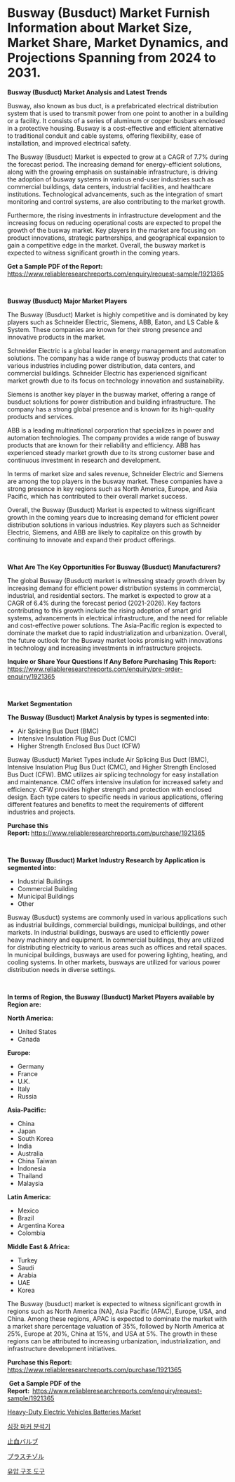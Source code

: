 <p><h1>Busway (Busduct) Market Furnish Information about Market Size, Market Share, Market Dynamics, and Projections Spanning from 2024 to 2031.</h1></p><p><strong>Busway (Busduct) Market Analysis and Latest Trends</strong></p>
<p><p>Busway, also known as bus duct, is a prefabricated electrical distribution system that is used to transmit power from one point to another in a building or a facility. It consists of a series of aluminum or copper busbars enclosed in a protective housing. Busway is a cost-effective and efficient alternative to traditional conduit and cable systems, offering flexibility, ease of installation, and improved electrical safety.</p><p>The Busway (Busduct) Market is expected to grow at a CAGR of 7.7% during the forecast period. The increasing demand for energy-efficient solutions, along with the growing emphasis on sustainable infrastructure, is driving the adoption of busway systems in various end-user industries such as commercial buildings, data centers, industrial facilities, and healthcare institutions. Technological advancements, such as the integration of smart monitoring and control systems, are also contributing to the market growth.</p><p>Furthermore, the rising investments in infrastructure development and the increasing focus on reducing operational costs are expected to propel the growth of the busway market. Key players in the market are focusing on product innovations, strategic partnerships, and geographical expansion to gain a competitive edge in the market. Overall, the busway market is expected to witness significant growth in the coming years.</p></p>
<p><strong>Get a Sample PDF of the Report:&nbsp;</strong> <a href="https://www.reliableresearchreports.com/enquiry/request-sample/1921365">https://www.reliableresearchreports.com/enquiry/request-sample/1921365</a></p>
<p>&nbsp;</p>
<p><strong>Busway (Busduct) Major Market Players</strong></p>
<p><p>The Busway (Busduct) Market is highly competitive and is dominated by key players such as Schneider Electric, Siemens, ABB, Eaton, and LS Cable & System. These companies are known for their strong presence and innovative products in the market.</p><p>Schneider Electric is a global leader in energy management and automation solutions. The company has a wide range of busway products that cater to various industries including power distribution, data centers, and commercial buildings. Schneider Electric has experienced significant market growth due to its focus on technology innovation and sustainability.</p><p>Siemens is another key player in the busway market, offering a range of busduct solutions for power distribution and building infrastructure. The company has a strong global presence and is known for its high-quality products and services.</p><p>ABB is a leading multinational corporation that specializes in power and automation technologies. The company provides a wide range of busway products that are known for their reliability and efficiency. ABB has experienced steady market growth due to its strong customer base and continuous investment in research and development.</p><p>In terms of market size and sales revenue, Schneider Electric and Siemens are among the top players in the busway market. These companies have a strong presence in key regions such as North America, Europe, and Asia Pacific, which has contributed to their overall market success.</p><p>Overall, the Busway (Busduct) Market is expected to witness significant growth in the coming years due to increasing demand for efficient power distribution solutions in various industries. Key players such as Schneider Electric, Siemens, and ABB are likely to capitalize on this growth by continuing to innovate and expand their product offerings.</p></p>
<p>&nbsp;</p>
<p><strong>What Are The Key Opportunities For Busway (Busduct) Manufacturers?</strong></p>
<p><p>The global Busway (Busduct) market is witnessing steady growth driven by increasing demand for efficient power distribution systems in commercial, industrial, and residential sectors. The market is expected to grow at a CAGR of 6.4% during the forecast period (2021-2026). Key factors contributing to this growth include the rising adoption of smart grid systems, advancements in electrical infrastructure, and the need for reliable and cost-effective power solutions. The Asia-Pacific region is expected to dominate the market due to rapid industrialization and urbanization. Overall, the future outlook for the Busway market looks promising with innovations in technology and increasing investments in infrastructure projects.</p></p>
<p><strong>Inquire or Share Your Questions If Any Before Purchasing This Report:</strong> <a href="https://www.reliableresearchreports.com/enquiry/pre-order-enquiry/1921365">https://www.reliableresearchreports.com/enquiry/pre-order-enquiry/1921365</a></p>
<p>&nbsp;</p>
<p><strong>Market Segmentation</strong></p>
<p><strong>The Busway (Busduct) Market Analysis by types is segmented into:</strong></p>
<p><ul><li>Air Splicing Bus Duct (BMC)</li><li>Intensive Insulation Plug Bus Duct (CMC)</li><li>Higher Strength Enclosed Bus Duct (CFW)</li></ul></p>
<p><p>Busway (Busduct) Market Types include Air Splicing Bus Duct (BMC), Intensive Insulation Plug Bus Duct (CMC), and Higher Strength Enclosed Bus Duct (CFW). BMC utilizes air splicing technology for easy installation and maintenance. CMC offers intensive insulation for increased safety and efficiency. CFW provides higher strength and protection with enclosed design. Each type caters to specific needs in various applications, offering different features and benefits to meet the requirements of different industries and projects.</p></p>
<p><strong>Purchase this Report:&nbsp;</strong><a href="https://www.reliableresearchreports.com/purchase/1921365">https://www.reliableresearchreports.com/purchase/1921365</a></p>
<p>&nbsp;</p>
<p><strong>The Busway (Busduct) Market Industry Research by Application is segmented into:</strong></p>
<p><ul><li>Industrial Buildings</li><li>Commercial Building</li><li>Municipal Buildings</li><li>Other</li></ul></p>
<p><p>Busway (Busduct) systems are commonly used in various applications such as industrial buildings, commercial buildings, municipal buildings, and other markets. In industrial buildings, busways are used to efficiently power heavy machinery and equipment. In commercial buildings, they are utilized for distributing electricity to various areas such as offices and retail spaces. In municipal buildings, busways are used for powering lighting, heating, and cooling systems. In other markets, busways are utilized for various power distribution needs in diverse settings.</p></p>
<p>&nbsp;</p>
<p><strong>In terms of Region, the Busway (Busduct) Market Players available by Region are:</strong></p>
<p>
    <p> <strong> North America: </strong>
        <ul>
            <li>United States</li>
            <li>Canada</li>
        </ul>
        </p> 
    <p> <strong> Europe: </strong>
        <ul>
            <li>Germany</li>
            <li>France</li>
            <li>U.K.</li>
            <li>Italy</li>
            <li>Russia</li>
        </ul>
        </p> 
    <p> <strong> Asia-Pacific: </strong>
        <ul>
            <li>China</li>
            <li>Japan</li>
            <li>South Korea</li>
            <li>India</li>
            <li>Australia</li>
            <li>China Taiwan</li>
            <li>Indonesia</li>
            <li>Thailand</li>
            <li>Malaysia</li>
        </ul>
        </p> 
    <p> <strong> Latin America: </strong>
        <ul>
            <li>Mexico</li>
            <li>Brazil</li>
            <li>Argentina Korea</li>
            <li>Colombia</li>
        </ul>
        </p> 
    <p> <strong> Middle East & Africa: </strong>
        <ul>
            <li>Turkey</li>
            <li>Saudi</li>
            <li>Arabia</li>
            <li>UAE</li>
            <li>Korea</li>
        </ul>
    </p>
    </p>
<p><p>The Busway (busduct) market is expected to witness significant growth in regions such as North America (NA), Asia Pacific (APAC), Europe, USA, and China. Among these regions, APAC is expected to dominate the market with a market share percentage valuation of 35%, followed by North America at 25%, Europe at 20%, China at 15%, and USA at 5%. The growth in these regions can be attributed to increasing urbanization, industrialization, and infrastructure development initiatives.</p></p>
<p><strong>Purchase this Report: </strong><a href="https://www.reliableresearchreports.com/purchase/1921365">https://www.reliableresearchreports.com/purchase/1921365</a></p>
<p>&nbsp;<strong>Get a Sample PDF of the Report:&nbsp;&nbsp;</strong><a href="https://www.reliableresearchreports.com/enquiry/request-sample/1921365">https://www.reliableresearchreports.com/enquiry/request-sample/1921365</a></p>
<p><strong></strong></p>
<p><p><a href="https://github.com/mancsybtousav/Market-Research-Report-List-1/blob/main/heavy-duty-electric-vehicles-batteries-market.md">Heavy-Duty Electric Vehicles Batteries Market</a></p><p><a href="https://medium.com/@karenburke2009/%EC%B9%B4%EB%94%94%EC%98%A4-%EB%A7%88%EC%BB%A4-%EB%B6%84%EC%84%9D%EA%B8%B0-%EC%8B%9C%EC%9E%A5-%EA%B7%9C%EB%AA%A8-cagr-%ED%8A%B8%EB%A0%8C%EB%93%9C-2024-2030-b42fd7d3436c">심장 마커 분석기</a></p><p><a href="https://github.com/xtkhtofdt934839/Market-Research-Report-List-1/blob/main/345473817058.md">止血バルブ</a></p><p><a href="https://medium.com/@r.aspinall_32685/%E3%83%97%E3%83%A9%E3%82%B9%E3%83%81%E3%82%BD%E3%83%AB%E5%B8%82%E5%A0%B4%E3%81%AE%E5%8B%95%E5%90%91%E3%81%A8%E5%B8%82%E5%A0%B4%E5%88%86%E6%9E%90%E3%81%AF-2024%E5%B9%B4%E3%81%8B%E3%82%892031%E5%B9%B4%E3%81%BE%E3%81%A7%E3%81%AE%E6%9C%9F%E9%96%93%E3%81%AB%E4%BA%88%E6%B8%AC%E3%81%95%E3%82%8C%E3%81%A6%E3%81%84%E3%81%BE%E3%81%99-da8dafd79f56">プラスチゾル</a></p><p><a href="https://github.com/rsg307664904/Market-Research-Report-List-1/blob/main/902148315855.md">유압 구조 도구</a></p></p>
